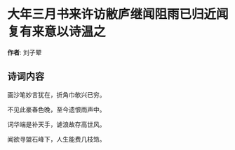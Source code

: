 # 大年三月书来许访敝庐继闻阻雨已归近闻复有来意以诗温之

**作者**: 刘子翚

## 诗词内容

画沙笔妙言犹在，折角巾欹兴已穷。

不见此豪春色晚，至今遗恨雨声中。

词华端是补天手，谑浪故存高世风。

闻欲寻盟石峰下，人生能费几枝筇。


